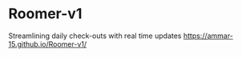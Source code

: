 # Roomer-v1
Streamlining daily check-outs with real time updates
https://ammar-15.github.io/Roomer-v1/
